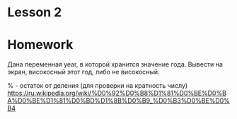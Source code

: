 # Lesson 2
# Homework

Дана переменная year, в которой хранится значение года.
Вывести на экран, високосный этот год, либо не високосный.

% - остаток от деления (для проверки на кратность числу)
https://ru.wikipedia.org/wiki/%D0%92%D0%B8%D1%81%D0%BE%D0%BA%D0%BE%D1%81%D0%BD%D1%8B%D0%B9_%D0%B3%D0%BE%D0%B4